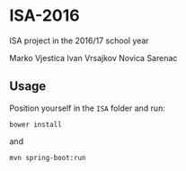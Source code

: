 # ISA-2016

ISA project in the 2016/17 school year

Marko Vjestica
Ivan Vrsajkov
Novica Sarenac

## Usage ##

Position yourself in the `ISA` folder and run:

```
bower install
```

and

```
mvn spring-boot:run
```
